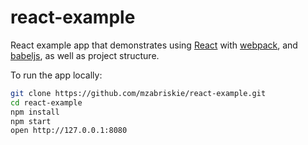 # react-example

React example app that demonstrates using [React] with [webpack], and [babeljs], as well as project structure.

To run the app locally:

```bash
git clone https://github.com/mzabriskie/react-example.git
cd react-example
npm install
npm start
open http://127.0.0.1:8080
```

[React]: http://facebook.github.io/react/
[webpack]: http://webpack.github.io/
[babeljs]: https://babeljs.io/

